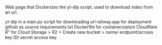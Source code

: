 Web page that Dockerizes the yt-dlp script, used to download video from an url.


yt-dlp in a main.py script for downloading url
railway.app for deployment
github as source
requirements.txt
Dockerfile for containerization
Cloudflare R" for Cloud Storage > R2 > Create new bucket > 
name/ endpoint/access key ID/ secret access key.


